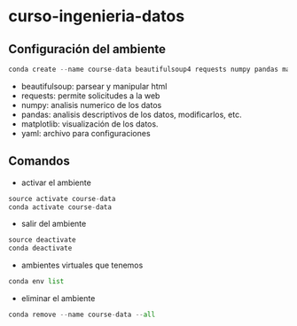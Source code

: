 # curso-ingenieria-datos

## Configuración del ambiente

```python
conda create --name course-data beautifulsoup4 requests numpy pandas matplotlib yaml
```

* beautifulsoup: parsear y manipular html
* requests: permite solicitudes a la web
* numpy: analisis numerico de los datos
* pandas: analisis descriptivos de los datos, modificarlos, etc.
* matplotlib: visualización de los datos.
* yaml: archivo para configuraciones

## Comandos

* activar el ambiente
```python
source activate course-data
conda activate course-data
```
* salir del ambiente
```python
source deactivate
conda deactivate
```
* ambientes virtuales que tenemos

```python
conda env list
```

* eliminar el ambiente
```python
conda remove --name course-data --all
```